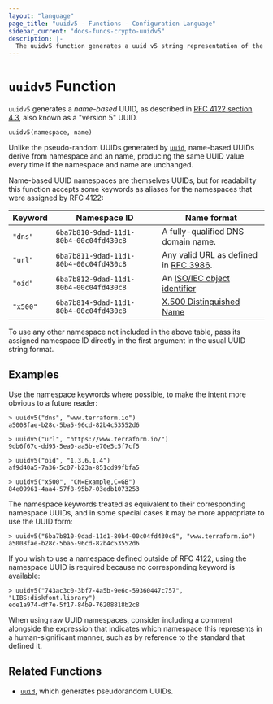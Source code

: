 ```yaml
---
layout: "language"
page_title: "uuidv5 - Functions - Configuration Language"
sidebar_current: "docs-funcs-crypto-uuidv5"
description: |-
  The uuidv5 function generates a uuid v5 string representation of the value in the specified namespace.
---
```


# `uuidv5` Function

`uuidv5` generates a _name-based_ UUID, as described in
[RFC 4122 section 4.3](https://tools.ietf.org/html/rfc4122#section-4.3),
also known as a "version 5" UUID.

```
uuidv5(namespace, name)
```

Unlike the pseudo-random UUIDs generated by
[`uuid`](./uuid.html), name-based UUIDs derive from namespace and an name,
producing the same UUID value every time if the namespace and name are
unchanged.

Name-based UUID namespaces are themselves UUIDs, but for readability this
function accepts some keywords as aliases for the namespaces that were
assigned by RFC 4122:

| Keyword | Namespace ID | Name format |
| ------- | ------------ | ----------- |
| `"dns"` | `6ba7b810-9dad-11d1-80b4-00c04fd430c8` | A fully-qualified DNS domain name. |
| `"url"` | `6ba7b811-9dad-11d1-80b4-00c04fd430c8` | Any valid URL as defined in [RFC 3986](https://tools.ietf.org/html/rfc3986). |
| `"oid"` | `6ba7b812-9dad-11d1-80b4-00c04fd430c8` | An [ISO/IEC object identifier](https://oidref.com/) |
| `"x500"` | `6ba7b814-9dad-11d1-80b4-00c04fd430c8` | [X.500 Distinguished Name](https://tools.ietf.org/html/rfc1779) |

To use any other namespace not included in the above table, pass its assigned
namespace ID directly in the first argument in the usual UUID string format.

## Examples

Use the namespace keywords where possible, to make the intent more obvious to
a future reader:

```
> uuidv5("dns", "www.terraform.io")
a5008fae-b28c-5ba5-96cd-82b4c53552d6

> uuidv5("url", "https://www.terraform.io/")
9db6f67c-dd95-5ea0-aa5b-e70e5c5f7cf5

> uuidv5("oid", "1.3.6.1.4")
af9d40a5-7a36-5c07-b23a-851cd99fbfa5

> uuidv5("x500", "CN=Example,C=GB")
84e09961-4aa4-57f8-95b7-03edb1073253
```

The namespace keywords treated as equivalent to their corresponding namespace
UUIDs, and in some special cases it may be more appropriate to use the
UUID form:

```
> uuidv5("6ba7b810-9dad-11d1-80b4-00c04fd430c8", "www.terraform.io")
a5008fae-b28c-5ba5-96cd-82b4c53552d6
```

If you wish to use a namespace defined outside of RFC 4122, using the namespace
UUID is required because no corresponding keyword is available:

```
> uuidv5("743ac3c0-3bf7-4a5b-9e6c-59360447c757", "LIBS:diskfont.library")
ede1a974-df7e-5f17-84b9-76208818b2c8
```

When using raw UUID namespaces, consider including a comment alongside the
expression that indicates which namespace this represents in a
human-significant manner, such as by reference to the standard that
defined it.

## Related Functions

* [`uuid`](./uuid.html), which generates pseudorandom UUIDs.
